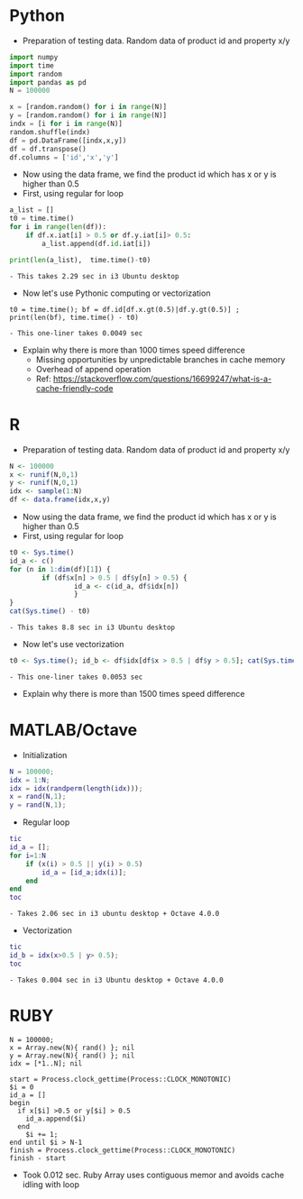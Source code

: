 # Python
- Preparation of testing data. Random data of product id and property x/y
```python
import numpy
import time
import random
import pandas as pd
N = 100000

x = [random.random() for i in range(N)]
y = [random.random() for i in range(N)]
indx = [i for i in range(N)]
random.shuffle(indx)
df = pd.DataFrame([indx,x,y])
df = df.transpose()
df.columns = ['id','x','y']
```
- Now using the data frame, we find the product id which has x or y is higher than 0.5
- First, using regular for loop
```python
a_list = []
t0 = time.time()
for i in range(len(df)):
    if df.x.iat[i] > 0.5 or df.y.iat[i]> 0.5:
        a_list.append(df.id.iat[i])

print(len(a_list),  time.time()-t0)
```
    - This takes 2.29 sec in i3 Ubuntu desktop
- Now let's use Pythonic computing or vectorization
```
t0 = time.time(); bf = df.id[df.x.gt(0.5)|df.y.gt(0.5)] ; print(len(bf), time.time() - t0)
```
    - This one-liner takes 0.0049 sec
- Explain why there is more than 1000 times speed difference
    - Missing opportunities by unpredictable branches in cache memory
    - Overhead of append operation
    - Ref: https://stackoverflow.com/questions/16699247/what-is-a-cache-friendly-code
    
# R
- Preparation of testing data. Random data of product id and property x/y
```R
N <- 100000
x <- runif(N,0,1)
y <- runif(N,0,1)
idx <- sample(1:N)
df <- data.frame(idx,x,y)
```
- Now using the data frame, we find the product id which has x or y is higher than 0.5
- First, using regular for loop
```R
t0 <- Sys.time()
id_a <- c()
for (n in 1:dim(df)[1]) {
        if (df$x[n] > 0.5 | df$y[n] > 0.5) {
                id_a <- c(id_a, df$idx[n])
                }
}
cat(Sys.time() - t0)
```
    - This takes 8.8 sec in i3 Ubuntu desktop
- Now let's use vectorization
```R
t0 <- Sys.time(); id_b <- df$idx[df$x > 0.5 | df$y > 0.5]; cat(Sys.time() - t0)
```
    - This one-liner takes 0.0053 sec
- Explain why there is more than 1500 times speed difference


# MATLAB/Octave
- Initialization
```matlab
N = 100000;
idx = 1:N;
idx = idx(randperm(length(idx)));
x = rand(N,1);
y = rand(N,1);
```
- Regular loop
```matlab
tic
id_a = [];
for i=1:N
    if (x(i) > 0.5 || y(i) > 0.5)
        id_a = [id_a;idx(i)];
    end
end
toc
```
    - Takes 2.06 sec in i3 ubuntu desktop + Octave 4.0.0
- Vectorization
```matlab
tic
id_b = idx(x>0.5 | y> 0.5);
toc
```
    - Takes 0.004 sec in i3 Ubuntu desktop + Octave 4.0.0

# RUBY
```
N = 100000;
x = Array.new(N){ rand() }; nil
y = Array.new(N){ rand() }; nil
idx = [*1..N]; nil

start = Process.clock_gettime(Process::CLOCK_MONOTONIC)
$i = 0
id_a = []
begin
  if x[$i] >0.5 or y[$i] > 0.5
    id_a.append($i)
  end
    $i += 1;
end until $i > N-1
finish = Process.clock_gettime(Process::CLOCK_MONOTONIC)
finish - start
```
- Took 0.012 sec. Ruby Array uses contiguous memor and avoids cache idling with loop
